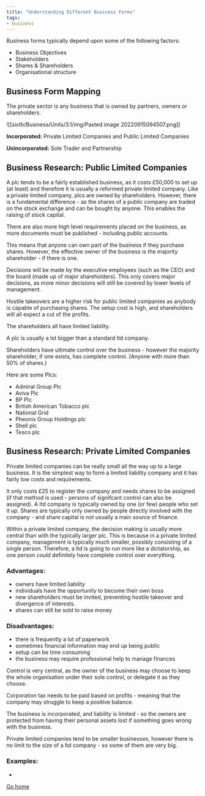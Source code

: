 ```yaml
---
title: "Understanding Different Business Forms"
tags:
- business
---
```


Business forms typically depend upon some of the following factors:

- Business Objectives
- Stakeholders
- Shares & Shareholders
- Organisational structure

## Business Form Mapping
The private sector is any business that is owned by partners, owners or shareholders.

![[sixth/Business/Units/3.1/img/Pasted image 20220915094507.png]]

**Incorporated:** Private Limited Companies and Public Limited Companies

**Unincorporated:** Sole Trader and Partnership

## Business Research: Public Limited Companies

A plc tends to be a fairly established business, as it costs £50,000 to set up (at least) and therefore it is usually a reformed private limited company. Like a private limited company, plcs are owned by shareholders. However, there is a fundamental difference - as the shares of a public company are traded on the stock exchange and can be bought by anyone. This enables the raising of stock capital.

There are also more high level requirements placed on the business, as more documents must be published - including public accounts.

This means that anyone can own part of the business if they purchase shares. However, the effective owner of the business is the majority shareholder - if there is one. 

Decisions will be made by the executive employees (such as the CEO) and the board (made up of major shareholders). This only covers major decisions, as more minor decisions will still be covered by lower levels of management.

Hostile takeovers are a higher risk for public limited companies as anybody is capable of purchasing shares. The setup cost is high, and shareholders will all expect a cut of the profits.

The shareholders all have limited liability.

A plc is usually a lot bigger than a standard ltd company.

Shareholders have ultimate control over the business - however the majority shareholder, if one exists, has complete control. (Anyone with more than 50% of shares.)

Here are some Plcs:

- Admiral Group Plc
- Aviva Plc
- BP Plc
- British American Tobacco plc
- National Grid
- Pheonix Group Holdings plc
- Shell plc
- Tesco plc

## Business Research: Private Limited Companies

Private limited companies can be really small all the way up to a large business. It is the simplest way to form a limited liability company and it has fairly low costs and requirements.

It only costs £25 to register the company and needs shares to be assigned (if that method is used - persons of signifcant control can also be assigned). A ltd company is typically owned by one (or few) people who set it up. Shares are typically only owned by people directly involved with the company - and share capital is not usually a main source of finance.

Within a private limited company, the decision making is usually more central than with the typically larger plc. This is because in a private limited company, management is typically much smaller, possibly consisting of a single person. Therefore, a ltd is going to run more like a dictatorship, as one person *could* definitely have complete control over everything.

### Advantages:

- owners have limited liability
- individuals have the opportunity to become their own boss
- new shareholders must be invited, preventing hostile takeover and divergence of interests.
- shares can still be sold to raise money

### Disadvantages:

- there is frequently a lot of paperwork
- sometimes financial information may end up being public
- setup can be time consuming
- the business may require professional help to manage finances

Control is very central, as the owner of the business may choose to keep the whole organisation under their sole control, or delegate it as they choose.

Corporation tax needs to be paid based on profits - meaning that the company may struggle to keep a positive balance.

The business is incorporated, and liability is limited - so the owners are protected from having their personal assets lost if something goes wrong with the business.

Private limited companies tend to be smaller businesses, however there is no limit to the size of a ltd company - so some of them are very big. 

### Examples:

- 


[Go home](/)